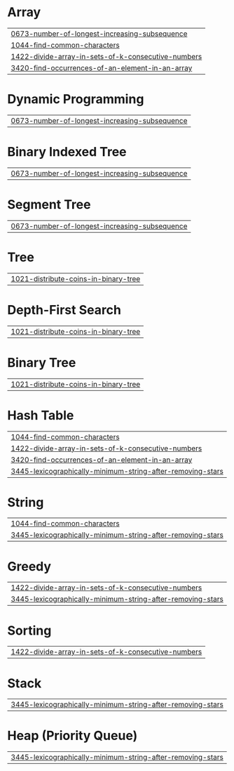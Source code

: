# Array
|  |
| ------- |
| [0673-number-of-longest-increasing-subsequence](https://github.com/HardikJainGit/LeetCode/tree/master/0673-number-of-longest-increasing-subsequence) |
| [1044-find-common-characters](https://github.com/HardikJainGit/LeetCode/tree/master/1044-find-common-characters) |
| [1422-divide-array-in-sets-of-k-consecutive-numbers](https://github.com/HardikJainGit/LeetCode/tree/master/1422-divide-array-in-sets-of-k-consecutive-numbers) |
| [3420-find-occurrences-of-an-element-in-an-array](https://github.com/HardikJainGit/LeetCode/tree/master/3420-find-occurrences-of-an-element-in-an-array) |


# Dynamic Programming
|  |
| ------- |
| [0673-number-of-longest-increasing-subsequence](https://github.com/HardikJainGit/LeetCode/tree/master/0673-number-of-longest-increasing-subsequence) |
# Binary Indexed Tree
|  |
| ------- |
| [0673-number-of-longest-increasing-subsequence](https://github.com/HardikJainGit/LeetCode/tree/master/0673-number-of-longest-increasing-subsequence) |
# Segment Tree
|  |
| ------- |
| [0673-number-of-longest-increasing-subsequence](https://github.com/HardikJainGit/LeetCode/tree/master/0673-number-of-longest-increasing-subsequence) |
# Tree
|  |
| ------- |
| [1021-distribute-coins-in-binary-tree](https://github.com/HardikJainGit/LeetCode/tree/master/1021-distribute-coins-in-binary-tree) |
# Depth-First Search
|  |
| ------- |
| [1021-distribute-coins-in-binary-tree](https://github.com/HardikJainGit/LeetCode/tree/master/1021-distribute-coins-in-binary-tree) |
# Binary Tree
|  |
| ------- |
| [1021-distribute-coins-in-binary-tree](https://github.com/HardikJainGit/LeetCode/tree/master/1021-distribute-coins-in-binary-tree) |
# Hash Table
|  |
| ------- |
| [1044-find-common-characters](https://github.com/HardikJainGit/LeetCode/tree/master/1044-find-common-characters) |
| [1422-divide-array-in-sets-of-k-consecutive-numbers](https://github.com/HardikJainGit/LeetCode/tree/master/1422-divide-array-in-sets-of-k-consecutive-numbers) |
| [3420-find-occurrences-of-an-element-in-an-array](https://github.com/HardikJainGit/LeetCode/tree/master/3420-find-occurrences-of-an-element-in-an-array) |
| [3445-lexicographically-minimum-string-after-removing-stars](https://github.com/HardikJainGit/LeetCode/tree/master/3445-lexicographically-minimum-string-after-removing-stars) |
# String
|  |
| ------- |
| [1044-find-common-characters](https://github.com/HardikJainGit/LeetCode/tree/master/1044-find-common-characters) |
| [3445-lexicographically-minimum-string-after-removing-stars](https://github.com/HardikJainGit/LeetCode/tree/master/3445-lexicographically-minimum-string-after-removing-stars) |
# Greedy
|  |
| ------- |
| [1422-divide-array-in-sets-of-k-consecutive-numbers](https://github.com/HardikJainGit/LeetCode/tree/master/1422-divide-array-in-sets-of-k-consecutive-numbers) |
| [3445-lexicographically-minimum-string-after-removing-stars](https://github.com/HardikJainGit/LeetCode/tree/master/3445-lexicographically-minimum-string-after-removing-stars) |
# Sorting
|  |
| ------- |
| [1422-divide-array-in-sets-of-k-consecutive-numbers](https://github.com/HardikJainGit/LeetCode/tree/master/1422-divide-array-in-sets-of-k-consecutive-numbers) |
# Stack
|  |
| ------- |
| [3445-lexicographically-minimum-string-after-removing-stars](https://github.com/HardikJainGit/LeetCode/tree/master/3445-lexicographically-minimum-string-after-removing-stars) |
# Heap (Priority Queue)
|  |
| ------- |
| [3445-lexicographically-minimum-string-after-removing-stars](https://github.com/HardikJainGit/LeetCode/tree/master/3445-lexicographically-minimum-string-after-removing-stars) |